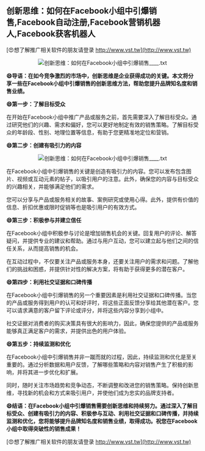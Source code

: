 ## **创新思维：如何在Facebook小组中引爆销售,Facebook自动注册,Facebook营销机器人,Facebook获客机器人**

[😍想了解推广相关软件的朋友请登录 http://www.vst.tw](http://www.vst.tw)

 <center><img src="https://vst.tw/MP4/tuiguang/png/4.png" alt="创新思维：如何在Facebook小组中引爆销售____.txt"></center>

**😄导语：在如今竞争激烈的市场中，创新思维是企业获得成功的关键。本文将分享一些在Facebook小组中引爆销售的创新思维方法，帮助您提升品牌知名度和销售业绩。**

**😄第一步：了解目标受众**

在开始在Facebook小组中推广产品或服务之前，首先需要深入了解目标受众。通过研究他们的兴趣、需求和偏好，您可以更好地制定有效的销售策略。了解目标受众的年龄段、性别、地理位置等信息，有助于您更精准地定位和营销。

**😄第二步：创建有吸引力的内容**

 <center><img src="https://vst.tw/MP4/tuiguang/png/0.png" alt="创新思维：如何在Facebook小组中引爆销售____.txt"></center>

在Facebook小组中引爆销售的关键是创造有吸引力的内容。您可以发布包含图片、视频或互动元素的帖子，以吸引用户的注意。此外，确保您的内容与目标受众的兴趣相关，并能够满足他们的需求。

您可以分享与产品或服务相关的故事、案例研究或使用心得。此外，提供有价值的信息、折扣优惠或限时促销等也是吸引用户的有效方式。

**😄第三步：积极参与并建立信任**

在Facebook小组中积极参与讨论是增加销售机会的关键。回复用户的评论、解答疑问，并提供专业的建议和帮助。通过与用户互动，您可以建立起与他们之间的信任关系，从而提高销售的机会。

在互动过程中，不仅要关注产品或服务本身，还要关注用户的需求和问题。了解他们的挑战和困惑，并提供针对性的解决方案，将有助于获得更多的潜在客户。

**😄第四步：利用社交证据和口碑传播**

在Facebook小组中引爆销售的另一个重要因素是利用社交证据和口碑传播。当您的产品或服务得到用户的认可和好评时，将这些正面反馈分享给其他潜在客户。您可以请求满意的客户留下评论或评分，并将这些内容分享到小组中。

社交证据对消费者的购买决策具有很大的影响力，因此，确保您提供的产品或服务能够真正满足客户的需求，并提供出色的用户体验。

**😄第五步：持续监测和优化**

在Facebook小组中引爆销售并非一蹴而就的过程，因此，持续监测和优化是至关重要的。通过分析数据和用户反馈，了解哪些策略和内容对销售产生了积极的影响，并将其进一步优化和扩展。

同时，随时关注市场趋势和竞争动态，不断调整和改进您的销售策略。保持创新思维，寻找新的机会和方式来吸引用户，并使他们成为忠实的品牌支持者。

**😄结语：在Facebook小组中引爆销售需要创新思维和持续努力。通过深入了解目标受众、创建有吸引力的内容、积极参与互动、利用社交证据和口碑传播，并持续监测和优化，您将能够提升品牌知名度和销售业绩，取得成功。祝您在Facebook小组中取得突破性的销售成果！**

[😍想了解推广相关软件的朋友请登录 http://www.vst.tw](http://www.vst.tw)



